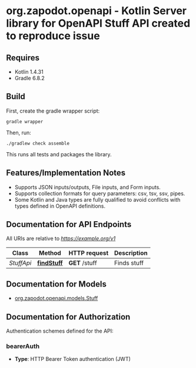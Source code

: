 # org.zapodot.openapi - Kotlin Server library for OpenAPI Stuff API created to reproduce issue

## Requires

* Kotlin 1.4.31
* Gradle 6.8.2

## Build

First, create the gradle wrapper script:

```
gradle wrapper
```

Then, run:

```
./gradlew check assemble
```

This runs all tests and packages the library.

## Features/Implementation Notes

* Supports JSON inputs/outputs, File inputs, and Form inputs.
* Supports collection formats for query parameters: csv, tsv, ssv, pipes.
* Some Kotlin and Java types are fully qualified to avoid conflicts with types defined in OpenAPI definitions.

<a id="documentation-for-api-endpoints"></a>
## Documentation for API Endpoints

All URIs are relative to *https://example.org/v1*

Class | Method | HTTP request | Description
------------ | ------------- | ------------- | -------------
*StuffApi* | [**findStuff**](docs/StuffApi.md#findstuff) | **GET** /stuff | Finds stuff


<a id="documentation-for-models"></a>
## Documentation for Models

 - [org.zapodot.openapi.models.Stuff](docs/Stuff.md)


<a id="documentation-for-authorization"></a>
## Documentation for Authorization


Authentication schemes defined for the API:
<a id="bearerAuth"></a>
### bearerAuth

- **Type**: HTTP Bearer Token authentication (JWT)

